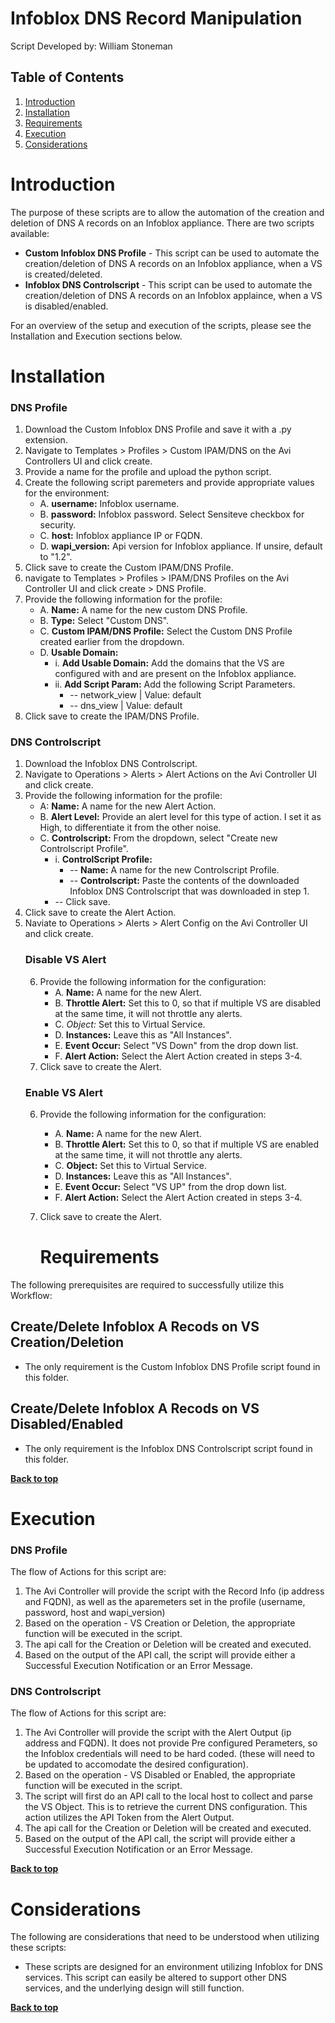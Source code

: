 # Infoblox DNS Record Manipulation

Script Developed by: William Stoneman</br>


## Table of Contents
1.	[Introduction](#Introduction)
1.	[Installation](#Installation)
1.	[Requirements](#Requirements)
1.	[Execution](#Execution)
1.	[Considerations](#Considerations)





# Introduction

The purpose of these scripts are to allow the automation of the creation and deletion of DNS A records on an Infoblox appliance. There are two scripts available:

* **Custom Infoblox DNS Profile** - This script can be used to automate the creation/deletion of DNS A records on an Infoblox appliance, when a VS is created/deleted.
* **Infoblox DNS Controlscript** - This script can be used to automate the creation/deletion of DNS A records on an Infoblox applaince, when a VS is disabled/enabled.

For an overview of the setup and execution of the scripts, please see the Installation and Execution sections below.

# Installation

### DNS Profile

1. Download the Custom Infoblox DNS Profile and save it with a .py extension.
2. Navigate to Templates > Profiles > Custom IPAM/DNS on the Avi Controllers UI and click create.
3. Provide a name for the profile and upload the python script.
4. Create the following script paremeters and provide appropriate values for the environment:</br>
	* A. **username:** Infoblox username.
	* B. **password:** Infoblox password. Select Sensiteve checkbox for security.
	* C. **host:** Infoblox appliance IP or FQDN.
	* D. **wapi_version:** Api version for Infoblox appliance. If unsire, default to "1.2".
5. Click save to create the Custom IPAM/DNS Profile.
6. navigate to Templates > Profiles > IPAM/DNS Profiles on the Avi Controller UI and click create > DNS Profile.
7. Provide the following information for the profile:
	* A. **Name:** A name for the new custom DNS Profile.
	* B. **Type:** Select "Custom DNS".
	* C. **Custom IPAM/DNS Profile:** Select the Custom DNS Profile created earlier from the dropdown.
	* D. **Usable Domain:** 
		* i. **Add Usable Domain:** Add the domains that the VS are configured with and are present on the Infoblox appliance.
		* ii. **Add Script Param:** Add the following Script Parameters.
			* -- network_view | Value: default
			* -- dns_view | Value: default
8. Click save to create the IPAM/DNS Profile.

### DNS Controlscript

1. Download the Infoblox DNS Controlscript.
2. Navigate to Operations > Alerts > Alert Actions on the Avi Controller UI and click create.
3. Provide the following information for the profile:
	* A: **Name:** A name for the new Alert Action.
	* B. **Alert Level:** Provide an alert level for this type of action. I set it as High, to differentiate it from the other noise.
	* C. **Controlscript:** From the dropdown, select "Create new Controlscript Profile".
		* i. **ControlScript Profile:**
			* -- **Name:** A name for the new Controlscript Profile.
			* -- **Controlscript:** Paste the contents of the downloaded Infoblox DNS Controlscript that was downloaded in step 1.
		* -- Click save. 
4. Click save to create the Alert Action.
5. Naviate to Operations > Alerts > Alert Config on the Avi Controller UI and click create.
	### Disable VS Alert
	6. Provide the following information for the configuration:
		* A. **Name:** A name for the new Alert.
		* B. **Throttle Alert:** Set this to 0, so that if multiple VS are disabled at the same time, it will not throttle any alerts.
		* C. **Object*:* Set this to Virtual Service.
		* D. **Instances:** Leave this as "All Instances".
		* E. **Event Occur:** Select "VS Down" from the drop down list.
		* F. **Alert Action:** Select the Alert Action created in steps 3-4.
	7. Click save to create the Alert.
	### Enable VS Alert
	6. Provide the following information for the configuration:
		* A. **Name:** A name for the new Alert.
		* B. **Throttle Alert:** Set this to 0, so that if multiple VS are enabled at the same time, it will not throttle any alerts.
		* C. **Object:** Set this to Virtual Service.
		* D. **Instances:** Leave this as "All Instances".
		* E. **Event Occur:** Select "VS UP" from the drop down list.
		* F. **Alert Action:** Select the Alert Action created in steps 3-4.
	7. Click save to create the Alert.

		# Requirements

The following prerequisites are required to successfully utilize this Workflow:

## Create/Delete Infoblox A Recods on VS Creation/Deletion
* The only requirement is the Custom Infoblox DNS Profile script found in this folder.

## Create/Delete Infoblox A Recods on VS Disabled/Enabled
* The only requirement is the Infoblox DNS Controlscript script found in this folder.

**[Back to top](#table-of-contents)**


# Execution

### DNS Profile

The flow of Actions for this script are:

1.	The Avi Controller will provide the script with the Record Info (ip address and FQDN), as well as the aparemeters set in the profile (username, password, host and wapi_version)
3.	Based on the operation - VS Creation or Deletion, the appropriate function will be executed in the script.
4.	The api call for the Creation or Deletion will be created and executed.
5. Based on the output of the API call, the script will provide either a Successful Execution Notification or an Error Message.

### DNS Controlscript

The flow of Actions for this script are:

1. The Avi Controller will provide the script with the Alert Output (ip address and FQDN). It does not provide Pre configured Perameters, so the Infoblox credentials will need to be hard coded. (these will need to be updated to accomodate the desired configuration).
3. Based on the operation - VS Disabled or Enabled, the appropriate function will be executed in the script.
4. The script will first do an API call to the local host to collect and parse the VS Object. This is to retrieve the current DNS configuration. This action utilizes the API Token from the Alert Output.
4. The api call for the Creation or Deletion will be created and executed.
5. Based on the output of the API call, the script will provide either a Successful Execution Notification or an Error Message.


**[Back to top](#table-of-contents)**

# Considerations

The following are considerations that need to be understood when utilizing these scripts:

* These scripts are designed for an environment utilizing Infoblox for DNS services. This script can easily be altered to support other DNS services, and the underlying design will still function.

**[Back to top](#table-of-contents)**




